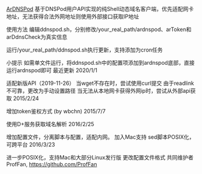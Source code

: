 [ArDNSPod](https://github.com/anrip/dnspod-shell)
基于DNSPod用户API实现的纯Shell动态域名客户端，优先适配网卡地址，无法获得合法外网地址则使用外部接口获取IP地址

使用方法
编辑ddnspod.sh，分别修改/your_real_path/ardnspod、arToken和arDdnsCheck为真实信息

运行/your_real_path/ddnspod.sh执行更新，支持添加为cron任务

小提示
如需单文件运行，将ddnspod.sh中的配置项添加到ardnspod底部，直接运行ardnspod即可
最近更新
2020/1/1

适配新版API（2019-11-26）
当wget不存在时，尝试使用curl提交
由于readlink不可靠，更改为手动设置路径
当无法从本地网卡获得外网ip时，尝试从外部api获取
2015/2/24

增加token鉴权方式 (by wbchn)
2015/7/7

使用D+服务获取域名解析
2016/2/25

增加配置文件，分离脚本与配置，适配内网。
加入Mac支持
sed脚本POSIX化，可跨平台
2016/3/23

进一步POSIX化，支持Mac和大部分Linux发行版
更改配置文件格式
共同维护者
ProfFan, https://github.com/ProfFan
